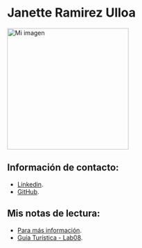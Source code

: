 # Janette Ramirez Ulloa
<img src="imagen.jpg" alt="Mi imagen" width="280" height="280">


## Información de contacto:
- [Linkedin](https://www.linkedin.com/in/janette-ramirez-ulloa-transformacion-digital/).
- [GitHub](https://github.com/Janette-Ramirez-Ulloa).

## Mis notas de lectura:
- [Para más información](https://janette-ramirez-ulloa.github.io/mindset/).
- [Guía Turística - Lab08](https://janette-ramirez-ulloa.github.io/mindset/).
